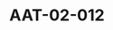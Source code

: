 ---
pid: AAT-02-012
title: AAT-02-012
language: ar
collection: عبد الرحمن علي طه
original_label: 
rights: فدوى علي طه
location_of_original: فدوى علي طه
photographer_or_studio: 
scanned_from: jpeg
_date: '1905'
location: الجزيرة ، قرية اربجي
description: 'الشيخ علي الحاج طه عمدة قري الجعلين شمال الجزيرة '
additional_notes: ولد الشيخ علي الحاج طه في العام 1843 وتوفى عام 1928
permission_display: 'yes'
on_server: 'no'
on_website: 'no'
permalink: "/archive/ar/aat-02-012.html"
layout: photo-page
---